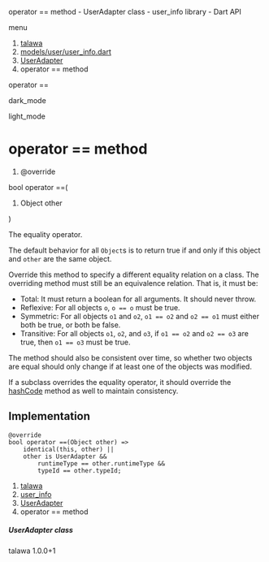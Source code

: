




operator == method - UserAdapter class - user\_info library - Dart API







menu

1. [talawa](../../index.html)
2. [models/user/user\_info.dart](../../models_user_user_info/models_user_user_info-library.html)
3. [UserAdapter](../../models_user_user_info/UserAdapter-class.html)
4. operator == method

operator ==


dark\_mode

light\_mode




# operator == method


1. @override

bool
operator ==(

1. Object other

)

The equality operator.

The default behavior for all `Object`s is to return true if and
only if this object and `other` are the same object.

Override this method to specify a different equality relation on
a class. The overriding method must still be an equivalence relation.
That is, it must be:

* Total: It must return a boolean for all arguments. It should never throw.
* Reflexive: For all objects `o`, `o == o` must be true.
* Symmetric: For all objects `o1` and `o2`, `o1 == o2` and `o2 == o1` must
  either both be true, or both be false.
* Transitive: For all objects `o1`, `o2`, and `o3`, if `o1 == o2` and
  `o2 == o3` are true, then `o1 == o3` must be true.

The method should also be consistent over time,
so whether two objects are equal should only change
if at least one of the objects was modified.

If a subclass overrides the equality operator, it should override
the [hashCode](../../models_user_user_info/UserAdapter/hashCode.html) method as well to maintain consistency.


## Implementation

```
@override
bool operator ==(Object other) =>
    identical(this, other) ||
    other is UserAdapter &&
        runtimeType == other.runtimeType &&
        typeId == other.typeId;
```

 


1. [talawa](../../index.html)
2. [user\_info](../../models_user_user_info/models_user_user_info-library.html)
3. [UserAdapter](../../models_user_user_info/UserAdapter-class.html)
4. operator == method

##### UserAdapter class





talawa
1.0.0+1







